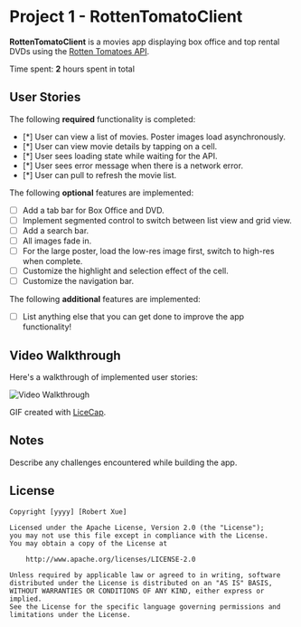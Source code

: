 # Project 1 - **RottenTomatoClient** 

**RottenTomatoClient** is a movies app displaying box office and top rental DVDs using the [Rotten Tomatoes API](http://developer.rottentomatoes.com/docs/read/JSON).

Time spent: **2** hours spent in total

## User Stories

The following **required** functionality is completed:

- [\*] User can view a list of movies. Poster images load asynchronously.
- [\*] User can view movie details by tapping on a cell.
- [\*] User sees loading state while waiting for the API.
- [\*] User sees error message when there is a network error.
- [\*] User can pull to refresh the movie list.

The following **optional** features are implemented:

- [ ] Add a tab bar for Box Office and DVD.
- [ ] Implement segmented control to switch between list view and grid view.
- [ ] Add a search bar.
- [ ] All images fade in.
- [ ] For the large poster, load the low-res image first, switch to high-res when complete.
- [ ] Customize the highlight and selection effect of the cell.
- [ ] Customize the navigation bar.

The following **additional** features are implemented:

- [ ] List anything else that you can get done to improve the app functionality!

## Video Walkthrough 

Here's a walkthrough of implemented user stories:

<img src='http://i.imgur.com/link/to/your/gif/file.gif' title='Video Walkthrough' width='' alt='Video Walkthrough' />

GIF created with [LiceCap](http://www.cockos.com/licecap/).

## Notes

Describe any challenges encountered while building the app.

## License

    Copyright [yyyy] [Robert Xue]

    Licensed under the Apache License, Version 2.0 (the "License");
    you may not use this file except in compliance with the License.
    You may obtain a copy of the License at

        http://www.apache.org/licenses/LICENSE-2.0

    Unless required by applicable law or agreed to in writing, software
    distributed under the License is distributed on an "AS IS" BASIS,
    WITHOUT WARRANTIES OR CONDITIONS OF ANY KIND, either express or implied.
    See the License for the specific language governing permissions and
    limitations under the License.
